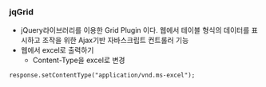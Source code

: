 ### jqGrid
* jQuery라이브러리를 이용한 Grid Plugin 이다. 웹에서 테이블 형식의 데이터를 표시하고 조작을 위한 Ajax기반 자바스크립트 컨트롤러 기능
* 웹에서 excel로 출력하기
  * Content-Type을 excel로 변경
```jsp
response.setContentType("application/vnd.ms-excel");
```
